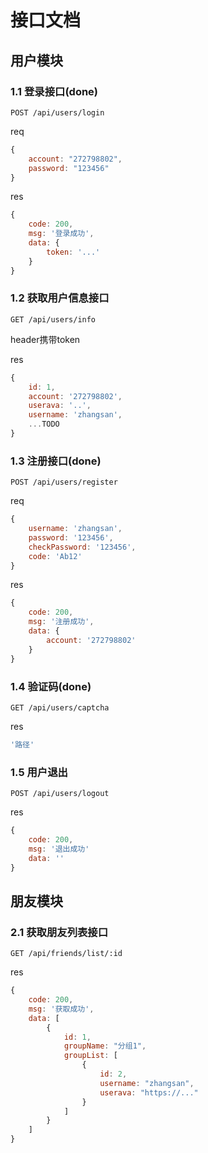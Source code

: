 # 接口文档

## 用户模块
### 1.1 登录接口(done)

``` http
POST /api/users/login
```

req
``` js
{
    account: "272798802",
    password: "123456"
}
```

res
``` js
{
    code: 200,
    msg: '登录成功',
    data: {
        token: '...'
    }
}
```




### 1.2 获取用户信息接口

``` http
GET /api/users/info
```

header携带token


res
``` js
{
    id: 1,
    account: '272798802',
    userava: '..',
    username: 'zhangsan',
    ...TODO
}
```

### 1.3 注册接口(done)
``` http
POST /api/users/register
```

req
``` js
{
    username: 'zhangsan',
    password: '123456',
    checkPassword: '123456',
    code: 'Ab12'
}
```

res
``` js
{
    code: 200,
    msg: '注册成功',
    data: {
        account: '272798802'
    }
}
```

### 1.4 验证码(done)
``` http
GET /api/users/captcha
```

res
``` js
'路径'
```

### 1.5 用户退出
``` http
POST /api/users/logout
```

res
``` js
{
    code: 200,
    msg: '退出成功'
    data: ''
}
```


## 朋友模块
### 2.1 获取朋友列表接口
``` http
GET /api/friends/list/:id
```

res
``` js
{
    code: 200,
    msg: '获取成功',
    data: [
        {
            id: 1,
            groupName: "分组1",
            groupList: [
                {
                    id: 2,
                    username: "zhangsan",
                    userava: "https://..."
                }
            ] 
        }
    ]
}
```